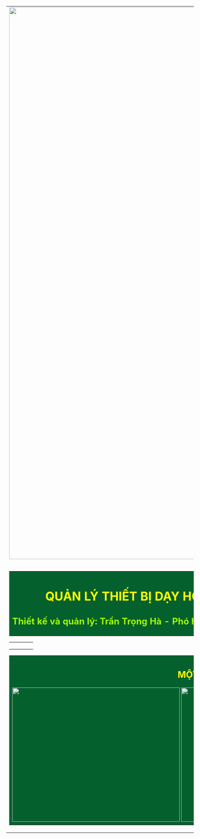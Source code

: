 <!DOCTYPE html>
<html>
<head>
    <title>PHẦN MỀM QUẢN LÝ THIẾT BỊ</title>
</head>
<body>
<table width="1480" border="0" cellspacing="0" cellspacing="0" align="center">
    <table width="1480" border="0" cellspacing="0" cellspacing="0" align="center">
       <tr>
         <td colspan="2">
            <table width="1480" cellspacing="0" cellspacing="0">    
            <img width="1480" src="http://thptgiolinh.quangtri.edu.vn/upload/32290/20180106/viet2.png"/>
        </td>
       </tr>
</table>
<table width="1480" border="0" cellspacing="0" cellspacing="0">
       <tr>
            <Td style="background-color:rgb(4, 97, 46);">
            <tdalign="center">
          <h1 style="color:Yellow;" align="center"> <b>QUẢN LÝ THIẾT BỊ DẠY HỌC</b></h1>
          <h2 style="color:rgb(162, 255, 0);" align="center">Thiết kế và quản lý: Trần Trọng Hà - Phó Hiệu trưởng</h2>
            </tdalign>
           </td> 
        </tr>
</table>
<table width="1480" border="0" cellspacing="0" cellspacing="0">
        <tr>
            <td>
                <div id="banner">
                <script type="text/javascript">
                    document.write('<a href="file:///D:/GIT/QLTB%20C%C3%81C%20M%C3%94N/PMQL%20THI%E1%BA%BET%20B%E1%BB%8A%20TO%C3%81N.html">MÔN TOÁN</a>');
                </script>
                </div>
            </td>
            <td>
            <div id="banner">
                <script type="text/javascript">
                    document.write('<a href="file:///D:/GIT/QLTB%20C%C3%81C%20M%C3%94N/PMQL%20THI%E1%BA%BET%20B%E1%BB%8A%20L%C3%9D.html">MÔN VẬT LÝ</a>');
                </script>
                </div>
            </td>
            <td>
                <div id="banner">
                    <script type="text/javascript">
                        document.write('<a href="file:///D:/GIT/QLTB%20C%C3%81C%20M%C3%94N/PMQL%20THI%E1%BA%BET%20B%E1%BB%8A%20H%C3%93A.html">MÔN HÓA</a>');
                    </script>
                    </div>
            </td>
            <td>
                <div id="banner">
                    <script type="text/javascript">
                        document.write('<a href="file:///D:/GIT/QLTB%20C%C3%81C%20M%C3%94N/PMQL%20THI%E1%BA%BET%20B%E1%BB%8A%20GDQP-AN%20NINH.html">THỂ DỤC-QUỐC PHÒNG</a>');
                    </script>
                    </div>
            </td>
        </tr>
        <tr>
            <td>
                <div id="banner">
                    <script type="text/javascript">
                        document.write('<a href="file:///D:/GIT/QLTB%20C%C3%81C%20M%C3%94N/PMQL%20THI%E1%BA%BET%20B%E1%BB%8A%20SINH%20H%E1%BB%8CC.html">MÔN SINH</a>');
                    </script>
                    </div>
            </td>
            <td>
                <div id="banner">
                    <script type="text/javascript">
                        document.write('<a href="file:///D:/GIT/QLTB%20C%C3%81C%20M%C3%94N/PMQL%20THI%E1%BA%BET%20B%E1%BB%8A%20TIN%20H%E1%BB%8CC.html">MÔN TIN CÔNG NGHỆ</a>');
                    </script>
                </div>
            </td>
            <td>
                <div id="banner">
                    <script type="text/javascript">
                        document.write('<a href="file:///D:/GIT/QLTB%20C%C3%81C%20M%C3%94N/PMQL%20THI%E1%BA%BET%20B%E1%BB%8A%20M%C3%94N%20V%C4%82N.html">MÔN VĂN</a>');
                    </script>
                    </div>
            </td>
            <td>
                <div id="banner">
                    <script type="text/javascript">
                        document.write('<a href="file:///D:/GIT/QLTB%20C%C3%81C%20M%C3%94N/PMQL%20THI%E1%BA%BET%20B%E1%BB%8A%20M%C3%94N%20NGO%E1%BA%A0I%20NG%E1%BB%AE.html">NGOẠI NGỮ</a>');
                    </script>
                    </div>
            </td>
        </tr>
        <tr>
            <td>
                <div id="banner">
                    <script type="text/javascript">
                        document.write('<a href="file:///D:/GIT/QLTB%20C%C3%81C%20M%C3%94N/PMQL%20THI%E1%BA%BET%20B%E1%BB%8A%20L%E1%BB%8ACH%20S%E1%BB%AC.html">MÔN SỬ</a>');
                    </script>
                    </div>
            </td>
            <td>
                <div id="banner">
                    <script type="text/javascript">
                        document.write('<a href="file:///D:/GIT/QLTB%20C%C3%81C%20M%C3%94N/PMQL%20THI%E1%BA%BET%20B%E1%BB%8A%20M%C3%94N%20%C4%90%E1%BB%8AA%20L%C3%9D.html">MÔN ĐỊA LÍ</a>');
                    </script>
                </div>
            </td>
            <td>
                <div id="banner">
                    <script type="text/javascript">
                        document.write('<a href="file:///D:/GIT/QLTB%20C%C3%81C%20M%C3%94N/PMQL%20THI%E1%BA%BET%20B%E1%BB%8A%20M%C3%94N%20GDCD.html">GIÁO DỤC CÔNG DÂN</a>');
                    </script>
                    </div>
            </td>
            <td>
                <div id="banner">
                    <script type="text/javascript">
                        document.write('<a href="https://docs.google.com/spreadsheets/d/17C08wm8NJfTIbomsqK10ae_jC_PnUsgj5Ee8CxyXC68/edit?usp=sharing">NHU CẦU THIẾT BỊ DẠY HỌC</a>');
                    </script>
                    </div>
            </td>
        </tr>  
</table>
<table width="1480" border="0" cellspacing="0" cellspacing="0">
    <tr align="center">
         <Td style="background-color:rgb(4, 97, 46);">
         <tdalign="center">
       <h2 style="color:Yellow;" align="center"> <b>MỘT SỐ HÌNH ẢNH TRONG BUỔI LỄ KHAI GIẢNG</b></h2>
         </tdalign>
         <img width="450" height="360"src="http://thptgiolinh.quangtri.edu.vn/upload/32290/20220905/1B147249-02D6-4948-BF62-220C12B41F21_d35c3.jpeg"/>
         <img width="450" height="360" src="http://thptgiolinh.quangtri.edu.vn/upload/32290/20220905/FC3438A2-AE84-4A6E-A36D-C5554D50DDCF_801a5.jpeg"/>
         <img width="550" height="360" src="http://thptgiolinh.quangtri.edu.vn/upload/32290/20220905/CADACA5B-2219-4FE4-8F7C-8222EE0AC536_eb1bc.jpeg"/>
        </td> 
     </tr>
</table>
</body>
<html>
